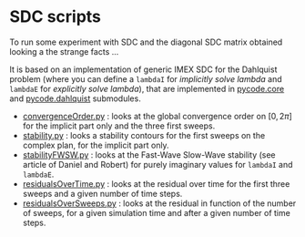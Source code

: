 # SDC scripts

To run some experiment with SDC and the diagonal SDC matrix obtained looking a the strange facts ...

It is based on an implementation of generic IMEX SDC for the Dahlquist problem (where you can define a `lambdaI` for
_implicitly solve lambda_ and `lambdaE` for _explicitly solve lambda_), that are implemented in [pycode.core](../pycode/core.py) and [pycode.dahlquist](../pycode/dahlquist.py) submodules.

- [convergenceOrder.py](./convergenceOrder.py) : looks at the global convergence order on $[0, 2\pi]$ for the implicit part only and the three first sweeps.
- [stability.py](./stability.py) : looks a stability contours for the first sweeps on the complex plan, for the implicit part only.
- [stabilityFWSW.py](./stabilityFWSW.py) : looks at the Fast-Wave Slow-Wave stability (see article of Daniel and Robert) for purely imaginary values for `lambdaI` and `lambdaE`.
- [residualsOverTime.py](./residualsOverTime.py) : looks at the residual over time for the first three sweeps and a given number of time steps.
- [residualsOverSweeps.py](./residualsOverSweeps.py) : looks at the residual in function of the number of sweeps, for a given simulation time and after a given number of time steps.
